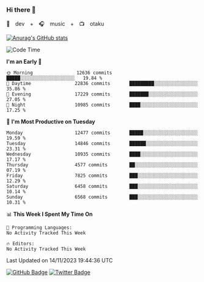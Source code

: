 ### Hi there 👋

🚀　dev　+　🎧　music　+　📺　otaku


[![Anurag's GitHub stats](https://github-readme-stats.vercel.app/api?username=koheitasaka&count_private=true&show_icons=true&theme=monokai)](https://github.com/koheitasaka/github-readme-stats)

<!--START_SECTION:waka-->
![Code Time](http://img.shields.io/badge/Code%20Time-1%2C161%20hrs%2023%20mins-blue)

**I'm an Early 🐤** 

```text
🌞 Morning                12636 commits       █████░░░░░░░░░░░░░░░░░░░░   19.84 % 
🌆 Daytime                22836 commits       █████████░░░░░░░░░░░░░░░░   35.86 % 
🌃 Evening                17229 commits       ███████░░░░░░░░░░░░░░░░░░   27.05 % 
🌙 Night                  10985 commits       ████░░░░░░░░░░░░░░░░░░░░░   17.25 % 
```
📅 **I'm Most Productive on Tuesday** 

```text
Monday                   12477 commits       █████░░░░░░░░░░░░░░░░░░░░   19.59 % 
Tuesday                  14846 commits       ██████░░░░░░░░░░░░░░░░░░░   23.31 % 
Wednesday                10935 commits       ████░░░░░░░░░░░░░░░░░░░░░   17.17 % 
Thursday                 4577 commits        ██░░░░░░░░░░░░░░░░░░░░░░░   07.19 % 
Friday                   7825 commits        ███░░░░░░░░░░░░░░░░░░░░░░   12.29 % 
Saturday                 6458 commits        ███░░░░░░░░░░░░░░░░░░░░░░   10.14 % 
Sunday                   6568 commits        ███░░░░░░░░░░░░░░░░░░░░░░   10.31 % 
```


📊 **This Week I Spent My Time On** 

```text
💬 Programming Languages: 
No Activity Tracked This Week

🔥 Editors: 
No Activity Tracked This Week
```


 Last Updated on 14/11/2023 19:44:36 UTC
<!--END_SECTION:waka-->

[![GitHub Badge](https://img.shields.io/badge/GitHub-100000?style=for-the-badge&logo=github&logoColor=white)](https://github.com/koheitasaka)
[![Twitter Badge](https://img.shields.io/badge/Twitter-1DA1F2?style=for-the-badge&logo=twitter&logoColor=white)](https://twitter.com/sleep_asleep_)
